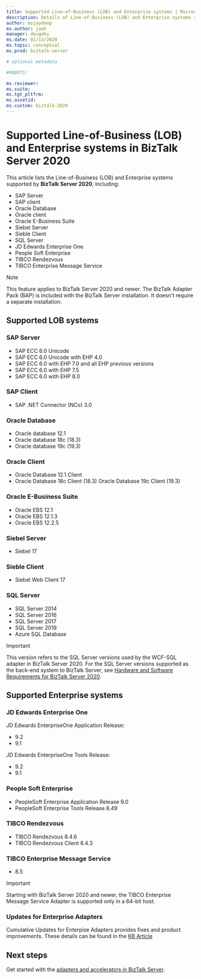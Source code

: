 ```yaml
---
title: Supported Line-of-Business (LOB) and Enterprise systems | Microsoft Docs
description: Details of Line-of-Business (LOB) and Enterprise systems supported by BizTalk Server 2020
author: msjaydeep
ms.author: jaah
manager: dougeby
ms.date: 01/13/2020
ms.topic: conceptual
ms.prod: biztalk-server

# optional metadata

#ROBOTS:

ms.reviewer: 
ms.suite:
ms.tgt_pltfrm:
ms.assetid: 
ms.custom: biztalk-2020
---
```


# Supported Line-of-Business (LOB) and Enterprise systems in BizTalk Server 2020

This article lists the Line-of-Business (LOB) and Enterprise systems supported by **BizTalk Server 2020**, including:

- SAP Server
- SAP client
- Oracle Database
- Oracle client
- Oracle E-Business Suite
- Siebel Server
- Sieble Client
- SQL Server
- JD Edwards Enterprise One
- People Soft Enterprise
- TIBCO Rendezvous
- TIBCO Enterprise Message Service

> [!NOTE]
> This feature applies to BizTalk Server 2020 and newer. The BizTalk Adapter Pack (BAP) is included with the BizTalk Server installation. It doesn't require a separate installation.

## Supported LOB systems

### SAP Server

- SAP ECC 6.0 Unicode
- SAP ECC 6.0 Unicode with EHP 4.0
- SAP ECC 6.0 with EHP 7.0 and all EHP previous versions
- SAP ECC 6.0 with EHP 7.5
- SAP ECC 6.0 with EHP 8.0

### SAP Client

- SAP .NET Connector (NCo) 3.0

### Oracle Database

- Oracle database 12.1
- Oracle database 18c (18.3)
- Oracle database 19c (19.3)

### Oracle Client

- Oracle Database 12.1 Client
- Oracle Database 18c Client (18.3)
Oracle Database 19c Client (19.3)

### Oracle E-Business Suite

- Oracle EBS 12.1
- Oracle EBS 12.1.3
- Oracle EBS 12.2.5

### Siebel Server

- Siebel 17

### Sieble Client

- Siebel Web Client 17

### SQL Server

- SQL Server 2014
- SQL Server 2016
- SQL Server 2017
- SQL Server 2019
- Azure SQL Database

> [!IMPORTANT]
> This version refers to the SQL Server versions used by the WCF-SQL adapter in BizTalk Server 2020. For the SQL Server versions supported as the back-end system to BizTalk Server, see [Hardware and Software Requirements for BizTalk Server 2020](../install-and-config-guides/hardware-and-software-requirements-for-biztalk-server-2020.md).

## Supported Enterprise systems

### JD Edwards Enterprise One

JD Edwards EnterpriseOne Application Release:

- 9.2
- 9.1

JD Edwards EnterpriseOne Tools Release:

- 9.2
- 9.1

### People Soft Enterprise

- PeopleSoft Enterprise Application Release 9.0
- PeopleSoft Enterprise Tools Release 8.49

### TIBCO Rendezvous

- TIBCO Rendezvous 8.4.6
- TIBCO Rendezvous Client 8.4.3

### TIBCO Enterprise Message Service

- 8.5

> [!IMPORTANT]
> Starting with BizTalk Server 2020 and newer, the TIBCO Enterprise Message Service Adapter is supported only in a 64-bit host.

### Updates for Enterprise Adapters
Cumulative Updates for Enterpise Adapters provides fixes and product improvements. These details can be found in the [KB Article](https://support.microsoft.com/en-us/help/4598360/cu-for-biztalk-server-2020-adapters-for-enterprise-applications)

## Next steps

Get started with the [adapters and accelerators in BizTalk Server](../adapters-and-accelerators/adapters-and-accelerators-in-biztalk-server.md).
